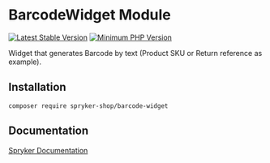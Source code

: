 # BarcodeWidget Module
[![Latest Stable Version](https://poser.pugx.org/spryker-shop/barcode-widget/v/stable.svg)](https://packagist.org/packages/spryker-shop/barcode-widget)
[![Minimum PHP Version](https://img.shields.io/badge/php-%3E%3D%207.4-8892BF.svg)](https://php.net/)

Widget that generates Barcode by text (Product SKU or Return reference as example).

## Installation

```
composer require spryker-shop/barcode-widget
```

## Documentation

[Spryker Documentation](https://docs.spryker.com)
